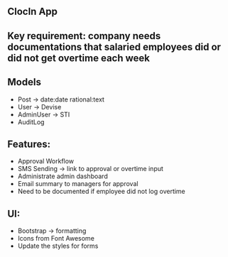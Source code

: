 ## ClocIn App

## Key requirement: company needs documentations that salaried employees did or did not get overtime each week

## Models
- Post -> date:date rational:text
- User -> Devise
- AdminUser -> STI
- AuditLog

## Features:
- Approval Workflow
- SMS Sending -> link to approval or overtime input
- Administrate admin dashboard
- Email summary to managers for approval
- Need to be documented if employee did not log overtime

## UI:
- Bootstrap -> formatting
- Icons from Font Awesome
- Update the styles for forms
